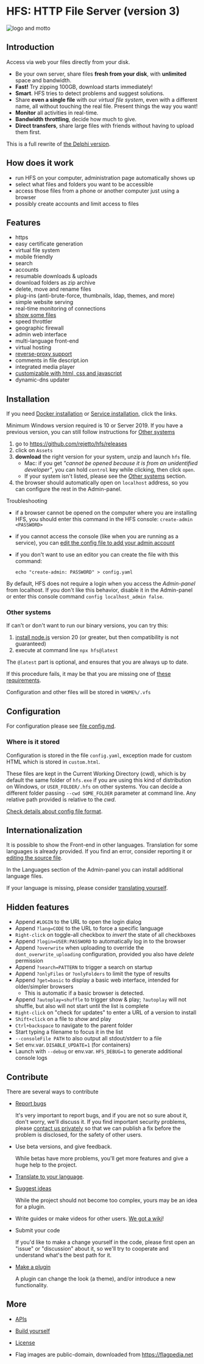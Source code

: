# HFS: HTTP File Server (version 3)

![logo and motto](hfs-logo-color-motto.svg)

## Introduction

Access via web your files directly from your disk.

- Be your own server, share files **fresh from your disk**, with **unlimited** space and bandwidth.
- **Fast!** Try zipping 100GB, download starts immediately!
- **Smart**. HFS tries to detect problems and suggest solutions.
- Share **even a single file** with our *virtual file system*, even with a different name, all without touching the real file. Present things the way you want!
- **Monitor** all activities in real-time.
- **Bandwidth throttling**, decide how much to give.
- **Direct transfers**, share large files with friends without having to upload them first.

This is a full rewrite of [the Delphi version](https://github.com/rejetto/hfs2).

## How does it work

- run HFS on your computer, administration page automatically shows up
- select what files and folders you want to be accessible
- access those files from a phone or another computer just using a browser
- possibly create accounts and limit access to files

## Features

- https
- easy certificate generation
- virtual file system
- mobile friendly
- search
- accounts
- resumable downloads & uploads
- download folders as zip archive
- delete, move and rename files
- plug-ins (anti-brute-force, thumbnails, ldap, themes, and more)
- simple website serving
- real-time monitoring of connections
- [show some files](https://github.com/rejetto/hfs/discussions/270)
- speed throttler
- geographic firewall
- admin web interface
- multi-language front-end
- virtual hosting
- [reverse-proxy support](https://github.com/rejetto/hfs/wiki/Reverse-proxy)
- comments in file descript.ion
- integrated media player
- [customizable with html, css and javascript](https://github.com/rejetto/hfs/wiki/Customization)
- dynamic-dns updater

## Installation

If you need [Docker installation](https://github.com/damienzonly/hfs-docker) or [Service installation](https://github.com/rejetto/hfs/wiki/Service-installation), click the links.

Minimum Windows version required is 10 or Server 2019. If you have a previous version, you can still follow instructions for [Other systems](#other-systems)  

1. go to https://github.com/rejetto/hfs/releases
2. click on `Assets`
3. **download** the right version for your system, unzip and launch `hfs` file. 
   - Mac: if you get *"cannot be opened because it is from an unidentified developer"*,
     you can hold `control` key while clicking, then click `open`.
   - If your system isn't listed, please see the [Other systems](#other-systems) section.
4. the browser should automatically open on `localhost` address, so you can configure the rest in the Admin-panel.

Troubleshooting
   - if a browser cannot be opened on the computer where you are installing HFS, 
     you should enter this command in the HFS console: `create-admin <PASSWORD>`
   - if you cannot access the console (like when you are running as a service), 
       you can [edit the config file to add your admin account](config.md#accounts)
   - if you don't want to use an editor you can create the file with this command: 
     
     `echo "create-admin: PASSWORD" > config.yaml` 

By default, HFS does not require a login when you access the *Admin-panel* from localhost.
If you don't like this behavior, disable it in the Admin-panel or enter this console command `config localhost_admin false`.

### Other systems

If can't or don't want to run our binary versions, you can try this:

 1. [install node.js](https://nodejs.org) version 20 (or greater, but then compatibility is not guaranteed)
2. execute at command line `npx hfs@latest`

The `@latest` part is optional, and ensures that you are always up to date.

If this procedure fails, it may be that you are missing one of [these requirements](https://github.com/nodejs/node-gyp#installation).

Configuration and other files will be stored in `%HOME%/.vfs`

## Configuration

For configuration please see [file config.md](config.md).

### Where is it stored

Configuration is stored in the file `config.yaml`, exception made for custom HTML which is stored in `custom.html`.

These files are kept in the Current Working Directory (cwd), which is by default the same folder of `hfs.exe`
if you are using this kind of distribution on Windows, or `USER_FOLDER/.hfs` on other systems.
You can decide a different folder passing `--cwd SOME_FOLDER` parameter at command line.
Any relative path provided is relative to the *cwd*.

[Check details about config file format](config.md).

## Internationalization

It is possible to show the Front-end in other languages.
Translation for some languages is already provided. If you find an error, consider reporting it
or [editing the source file](https://github.com/rejetto/hfs/tree/main/src/langs). 

In the Languages section of the Admin-panel you can install additional language files.

If your language is missing, please consider [translating yourself](https://github.com/rejetto/hfs/wiki/Translation). 

## Hidden features

- Append `#LOGIN` to the URL to open the login dialog
- Append `?lang=CODE` to the URL to force a specific language
- `Right-click` on toggle-all checkbox to *invert* the state of all checkboxes
- Append `?login=USER:PASSWORD` to automatically log in to the browser
- Append `?overwrite` when uploading to override the `dont_overwrite_uploading` configuration, provided you also have *delete* permission
- Append `?search=PATTERN` to trigger a search on startup
- Append `?onlyFiles` or `?onlyFolders` to limit the type of results
- Append `?get=basic` to display a basic web interface, intended for older/simpler browsers 
  - This is automatic if a basic browser is detected.
- Append `?autoplay=shuffle` to trigger show & play; `?autoplay` will not shuffle, but also will not start until the list is complete 
- `Right-click` on "check for updates" to enter a URL of a version to install
- `Shift+click` on a file to *show* and play
- `Ctrl+backspace` to navigate to the parent folder
- Start typing a filename to focus it in the list
- `--consoleFile PATH` to also output all stdout/stderr to a file
- Set env.var. `DISABLE_UPDATE=1` (for containers)
- Launch with `--debug` or env.var. `HFS_DEBUG=1` to generate additional console logs 

## Contribute

There are several ways to contribute

- [Report bugs](https://github.com/rejetto/hfs/issues/new?labels=bug&template=bug_report.md)

  It's very important to report bugs, and if you are not so sure about it, don't worry, we'll discuss it.
  If you find important security problems, please [contact us privately](mailto:a@rejetto.com) so that we can publish a fix before
  the problem is disclosed, for the safety of other users.  

- Use beta versions, and give feedback. 

  While betas have more problems, you'll get more features and give a huge help to the project. 

- [Translate to your language](https://github.com/rejetto/hfs/wiki/Translation).

- [Suggest ideas](https://github.com/rejetto/hfs/discussions)

  While the project should not become too complex, yours may be an idea for a plugin.

- Write guides or make videos for other users. [We got a wiki](https://github.com/rejetto/hfs/wiki)! 

- Submit your code

  If you'd like to make a change yourself in the code, please first open an "issue" or "discussion" about it,
  so we'll try to cooperate and understand what's the best path for it.

- [Make a plugin](dev-plugins.md)

  A plugin can change the look (a theme), and/or introduce a new functionality.

## More

- [APIs](https://github.com/rejetto/hfs/wiki/APIs)

- [Build yourself](dev.md)

- [License](https://github.com/rejetto/hfs/blob/master/LICENSE.txt)

- Flag images are public-domain, downloaded from https://flagpedia.net